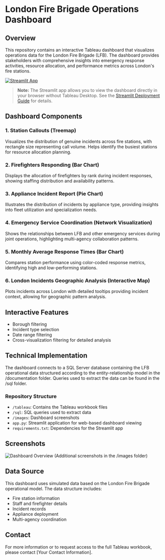 # London Fire Brigade Operations Dashboard

## Overview
This repository contains an interactive Tableau dashboard that visualizes operations data for the London Fire Brigade (LFB). The dashboard provides stakeholders with comprehensive insights into emergency response activities, resource allocation, and performance metrics across London's fire stations.

[![Streamlit App](https://static.streamlit.io/badges/streamlit_badge_black_white.svg)](https://your-streamlit-url-here)

> **Note:** The Streamlit app allows you to view the dashboard directly in your browser without Tableau Desktop. See the [Streamlit Deployment Guide](STREAMLIT_DEPLOYMENT.md) for details.

## Dashboard Components

### 1. Station Callouts (Treemap)
Visualizes the distribution of genuine incidents across fire stations, with rectangle size representing call volume. Helps identify the busiest stations for resource allocation planning.

### 2. Firefighters Responding (Bar Chart)
Displays the allocation of firefighters by rank during incident responses, showing staffing distribution and availability patterns.

### 3. Appliance Incident Report (Pie Chart)
Illustrates the distribution of incidents by appliance type, providing insights into fleet utilization and specialization needs.

### 4. Emergency Service Coordination (Network Visualization)
Shows the relationships between LFB and other emergency services during joint operations, highlighting multi-agency collaboration patterns.

### 5. Monthly Average Response Times (Bar Chart)
Compares station performance using color-coded response metrics, identifying high and low-performing stations.

### 6. London Incidents Geographic Analysis (Interactive Map)
Plots incidents across London with detailed tooltips providing incident context, allowing for geographic pattern analysis.

## Interactive Features
- Borough filtering
- Incident type selection
- Date range filtering
- Cross-visualization filtering for detailed analysis

## Technical Implementation
The dashboard connects to a SQL Server database containing the LFB operational data structured according to the entity-relationship model in the /documentation folder. Queries used to extract the data can be found in the /sql folder.

### Repository Structure
- `/tableau`: Contains the Tableau workbook files
- `/sql`: SQL queries used to extract data
- `/images`: Dashboard screenshots
- `app.py`: Streamlit application for web-based dashboard viewing
- `requirements.txt`: Dependencies for the Streamlit app

## Screenshots
![Dashboard Overview](/images/dashboard_overview.png)
(Additional screenshots in the /images folder)

## Data Source
This dashboard uses simulated data based on the London Fire Brigade operational model. The data structure includes:
- Fire station information
- Staff and firefighter details
- Incident records
- Appliance deployment
- Multi-agency coordination

## Contact
For more information or to request access to the full Tableau workbook, please contact [Your Contact Information].
